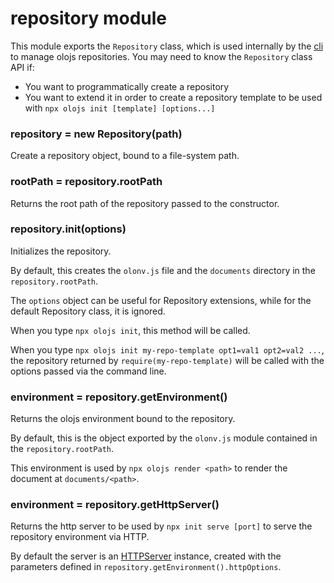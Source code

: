 # repository module
This module exports the `Repository` class, which is used internally by the
[cli](../cli.md) to manage olojs repositories. You may need to know the
`Repository` class API if:

- You want to programmatically create a repository
- You want to extend it in order to create a repository template to be used
  with `npx olojs init [template] [options...]`
  
  
### repository = new Repository(path)
Create a repository object, bound to a file-system path.


### rootPath = repository.rootPath
Returns the root path of the repository passed to the constructor.


### repository.init(options)
Initializes the repository. 

By default, this creates the `olonv.js` file and the `documents` directory in
the `repository.rootPath`.

The `options` object can be useful for Repository extensions, while for the
default Repository class, it is ignored.

When you type `npx olojs init`, this method will be called.  

When you type `npx olojs init my-repo-template opt1=val1 opt2=val2 ...`, the
repository returned by `require(my-repo-template)` will be called with the
options passed via the command line.


### environment = repository.getEnvironment()
Returns the olojs environment bound to the repository. 

By default, this is the object exported by the `olonv.js` module contained in
the `repository.rootPath`.

This environment is used by `npx olojs render <path>` to render the document
at `documents/<path>`.


### environment = repository.getHttpServer()
Returns the http server to be used by `npx init serve [port]` to serve the
repository environment via HTTP.

By default the server is an [HTTPServer](./http-server.md) instance, created 
with the parameters defined in `repository.getEnvironment().httpOptions`. 
